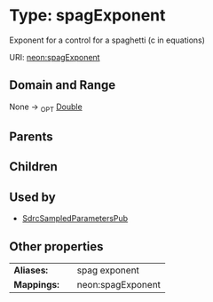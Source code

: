 
# Type: spagExponent


Exponent for a control for a spaghetti (c in equations)

URI: [neon:spagExponent](https://data.neonscience.org/spagExponent)


## Domain and Range

None ->  <sub>OPT</sub> [Double](types/Double.md)

## Parents


## Children


## Used by

 * [SdrcSampledParametersPub](SdrcSampledParametersPub.md)

## Other properties

|  |  |  |
| --- | --- | --- |
| **Aliases:** | | spag exponent |
| **Mappings:** | | neon:spagExponent |

